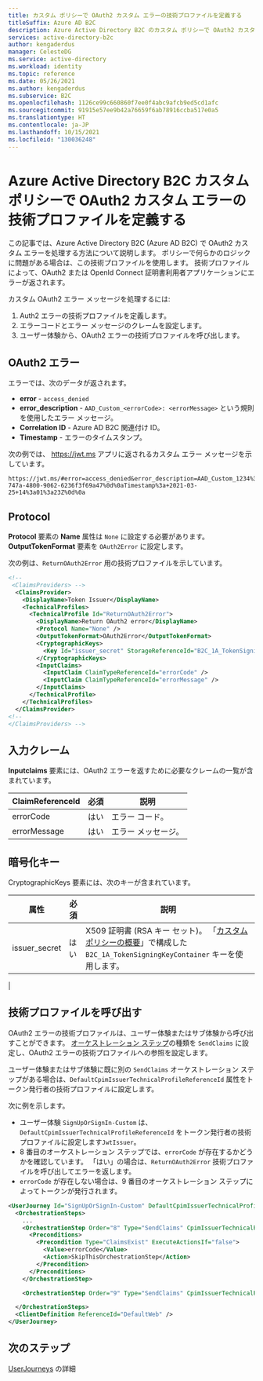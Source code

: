 ```yaml
---
title: カスタム ポリシーで OAuth2 カスタム エラーの技術プロファイルを定義する
titleSuffix: Azure AD B2C
description: Azure Active Directory B2C のカスタム ポリシーで OAuth2 カスタム エラーの技術プロファイルを定義します。
services: active-directory-b2c
author: kengaderdus
manager: CelesteDG
ms.service: active-directory
ms.workload: identity
ms.topic: reference
ms.date: 05/26/2021
ms.author: kengaderdus
ms.subservice: B2C
ms.openlocfilehash: 1126ce99c660860f7ee0f4abc9afcb9ed5cd1afc
ms.sourcegitcommit: 91915e57ee9b42a76659f6ab78916ccba517e0a5
ms.translationtype: HT
ms.contentlocale: ja-JP
ms.lasthandoff: 10/15/2021
ms.locfileid: "130036248"
---
```

# <a name="define-an-oauth2-custom-error-technical-profile-in-an-azure-active-directory-b2c-custom-policy"></a>Azure Active Directory B2C カスタム ポリシーで OAuth2 カスタム エラーの技術プロファイルを定義する

この記事では、Azure Active Directory B2C (Azure AD B2C) で OAuth2 カスタム エラーを処理する方法について説明します。 ポリシーで何らかのロジックに問題がある場合は、この技術プロファイルを使用します。 技術プロファイルによって、OAuth2 または OpenId Connect 証明書利用者アプリケーションにエラーが返されます。

カスタム OAuth2 エラー メッセージを処理するには:

1. Auth2 エラーの技術プロファイルを定義します。
1. エラーコードとエラー メッセージのクレームを設定します。
1. ユーザー体験から、OAuth2 エラーの技術プロファイルを呼び出します。

## <a name="oauth2-error"></a>OAuth2 エラー

エラーでは、次のデータが返されます。

- **error** - `access_denied`
- **error_description** - `AAD_Custom_<errorCode>: <errorMessage>` という規則を使用したエラー メッセージ。
- **Correlation ID** - Azure AD B2C 関連付け ID。
- **Timestamp** - エラーのタイムスタンプ。

次の例では、 https://jwt.ms アプリに返されるカスタム エラー メッセージを示しています。

```http
https://jwt.ms/#error=access_denied&error_description=AAD_Custom_1234%3a+My+custom+error+message%0d%0aCorrelation+ID%3a+233bf9bd-747a-4800-9062-6236f3f69a47%0d%0aTimestamp%3a+2021-03-25+14%3a01%3a23Z%0d%0a
```
  
## <a name="protocol"></a>Protocol

**Protocol** 要素の **Name** 属性は `None` に設定する必要があります。 **OutputTokenFormat** 要素を `OAuth2Error` に設定します。

次の例は、`ReturnOAuth2Error` 用の技術プロファイルを示しています。

```xml
<!--
 <ClaimsProviders> -->
  <ClaimsProvider>
    <DisplayName>Token Issuer</DisplayName>
    <TechnicalProfiles>
      <TechnicalProfile Id="ReturnOAuth2Error">
        <DisplayName>Return OAuth2 error</DisplayName>
        <Protocol Name="None" />
        <OutputTokenFormat>OAuth2Error</OutputTokenFormat>
        <CryptographicKeys>
          <Key Id="issuer_secret" StorageReferenceId="B2C_1A_TokenSigningKeyContainer" />
        </CryptographicKeys>
        <InputClaims>
          <InputClaim ClaimTypeReferenceId="errorCode" />
          <InputClaim ClaimTypeReferenceId="errorMessage" />
        </InputClaims>
      </TechnicalProfile>
    </TechnicalProfiles>
  </ClaimsProvider>
<!--
</ClaimsProviders> -->
```

## <a name="input-claims"></a>入力クレーム

**Inputclaims** 要素には、OAuth2 エラーを返すために必要なクレームの一覧が含まれています。 

| ClaimReferenceId | 必須 | 説明 |
| --------- | -------- | ----------- |
| errorCode | はい | エラー コード。 | 
| errorMessage | はい | エラー メッセージ。 |

## <a name="cryptographic-keys"></a>暗号化キー

CryptographicKeys 要素には、次のキーが含まれています。

| 属性 | 必須 | 説明 |
| --------- | -------- | ----------- |
| issuer_secret | はい  | X509 証明書 (RSA キー セット)。 「[カスタム ポリシーの概要](./tutorial-create-user-flows.md?pivots=b2c-custom-policy)」で構成した `B2C_1A_TokenSigningKeyContainer` キーを使用します。|
|

## <a name="invoke-the-technical-profile"></a>技術プロファイルを呼び出す

OAuth2 エラーの技術プロファイルは、ユーザー体験またはサブ体験から呼び出すことができます。 [オーケストレーション ステップ](userjourneys.md#orchestrationsteps)の種類を `SendClaims` に設定し、OAuth2 エラーの技術プロファイルへの参照を設定します。

ユーザー体験またはサブ体験に既に別の `SendClaims` オーケストレーション ステップがある場合は、`DefaultCpimIssuerTechnicalProfileReferenceId` 属性をトークン発行者の技術プロファイルに設定します。

次に例を示します。

-  ユーザー体験 `SignUpOrSignIn-Custom` は、`DefaultCpimIssuerTechnicalProfileReferenceId` をトークン発行者の技術プロファイルに設定します`JwtIssuer`。 
- 8 番目のオーケストレーション ステップでは、`errorCode` が存在するかどうかを確認しています。 「はい」の場合は、`ReturnOAuth2Error` 技術プロファイルを呼び出してエラーを返します。
- `errorCode` が存在しない場合は、9 番目のオーケストレーション ステップによってトークンが発行されます。

```xml
<UserJourney Id="SignUpOrSignIn-Custom" DefaultCpimIssuerTechnicalProfileReferenceId="JwtIssuer">
  <OrchestrationSteps>
    ...
    <OrchestrationStep Order="8" Type="SendClaims" CpimIssuerTechnicalProfileReferenceId="ReturnOAuth2Error">
      <Preconditions>
        <Precondition Type="ClaimsExist" ExecuteActionsIf="false">
          <Value>errorCode</Value>
          <Action>SkipThisOrchestrationStep</Action>
        </Precondition>
      </Preconditions>
    </OrchestrationStep>

    <OrchestrationStep Order="9" Type="SendClaims" CpimIssuerTechnicalProfileReferenceId="JwtIssuer" />

  </OrchestrationSteps>
  <ClientDefinition ReferenceId="DefaultWeb" />
</UserJourney>
```

## <a name="next-steps"></a>次のステップ

[UserJourneys](userjourneys.md) の詳細